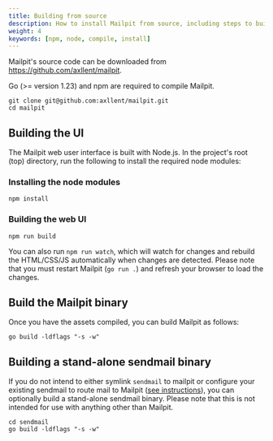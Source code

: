 ```yaml
---
title: Building from source
description: How to install Mailpit from source, including steps to build the frontend and sendmail binary
weight: 4
keywords: [npm, node, compile, install]
---
```


Mailpit's source code can be downloaded from https://github.com/axllent/mailpit.

Go (>= version 1.23) and npm are required to compile Mailpit.

```shell
git clone git@github.com:axllent/mailpit.git
cd mailpit
```

## Building the UI

The Mailpit web user interface is built with Node.js.
In the project's root (top) directory, run the following to install the required node modules:

### Installing the node modules

```shell
npm install
```

### Building the web UI

```shell
npm run build
```

You can also run `npm run watch`, which will watch for changes and rebuild the HTML/CSS/JS automatically when changes are detected.
Please note that you must restart Mailpit (`go run .`) and refresh your browser to load the changes.

## Build the Mailpit binary

Once you have the assets compiled, you can build Mailpit as follows:

```shell
go build -ldflags "-s -w"
```

## Building a stand-alone sendmail binary

If you do not intend to either symlink `sendmail` to mailpit or configure your existing sendmail to route mail to
Mailpit ([see instructions](../sendmail/)), you can optionally build a stand-alone sendmail binary.
Please note that this is not intended for use with anything other than Mailpit.

```shell
cd sendmail
go build -ldflags "-s -w"
```
